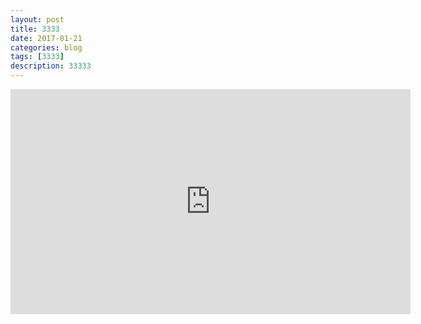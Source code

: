 ```yaml
---
layout: post
title: 3333
date: 2017-01-21
categories: blog
tags: [3333]
description: 33333
---
```


<iframe src="https://embed.ted.com/talks/laura_robinson_the_secrets_i_find_on_the_mysterious_ocean_floor" width="640" height="360" frameborder="0" scrolling="no" webkitAllowFullScreen mozallowfullscreen allowFullScreen></iframe>








